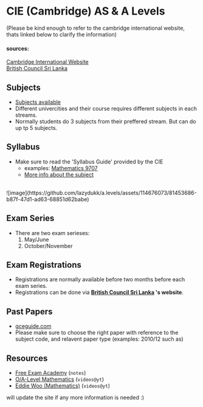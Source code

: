 # CIE (Cambridge) AS & A Levels
(Please be kind enough to refer to the cambridge international website, thats linked below to clarify the information)
<br>

#### sources: 
[Cambridge International Website](https://www.cambridgeinternational.org/programmes-and-qualifications/cambridge-advanced/) <br>
[British Council Sri Lanka](https://www.britishcouncil.lk/exam/school-exams)

## Subjects
* [Subjects available](https://www.cambridgeinternational.org/programmes-and-qualifications/cambridge-advanced/cambridge-international-as-and-a-levels/subjects/)
* Different univercities and their course requires different subjects in each streams. 
* Normally students do 3 subjects from  their preffered stream. But can do up tp 5 subjects.

## Syllabus 
* Make sure to read the 'Syllabus Guide' provided by the CIE
    * examples: [Mathematics 9707](https://www.cambridgeinternational.org/Images/597421-2023-2025-syllabus.pdf)
    * [More info about the subject](https://www.cambridgeinternational.org/programmes-and-qualifications/cambridge-international-as-and-a-level-mathematics-9709/)
<br>
    ![image](https://github.com/lazydukk/a.levels/assets/114676073/81453686-b87f-47d1-ad63-68851d62babe)


## Exam Series
* There are two exam serieses: <br>
    1. May/June
    2. October/November

## Exam Registrations 
* Registrations are normally available before two months before each exam series.
* Registrations can be done via <b>[British Council Sri Lanka](https://www.britishcouncil.lk/exam/school-exams)
's website</b>.

## Past Papers
* [gceguide.com](https://papers.gceguide.com/)
* Please make sure to choose the right paper with reference to the subject code, and relavent paper type (examples: 2010/12 such as)

## Resources 
* [Free Exam Academy](https://www.freeexamacademy.com) (`notes`)
* [O/A-Level Mathematics](https://www.youtube.com/@OA-LevelMathematics) (`videos@yt`)
* [Eddie Woo (Mathematics)](https://www.youtube.com/@misterwootube) (`videos@yt`)


<p>will update the site if any more information is needed :) <p> 

